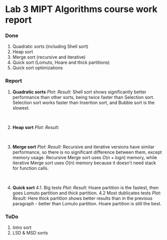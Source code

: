 # Lab 3 MIPT Algorithms course work report

### Done
1. Quadratic sorts (including Shell sort)
2. Heap sort
3. Merge sort (recursive and iterative)
4. Quick sort (Lomuto, Hoare and thick partitions)
5. Quick sort optimizations

### Report
1. **Quadratic sorts**
*Plot:*
*Result:*
Shell sort shows significantly better performance than other sorts, being twice faster than Selection sort.
Selection sort works faster than Insertion sort, and Bubble sort is the slowest.
<br>

2. **Heap sort**
*Plot:*
*Result:*
<br>

3. **Merge sort**
*Plot:*
*Result:*
Recursive and iterative versions have similar performance, so there is no significant difference between them, except memory usage.
Recursive Merge sort uses $O(n + logn)$ memory, while iterative Merge sort uses $O(n)$ memory because it doesn't need stack for function calls.
<br>


4. **Quick sort**
4.1. Big tests
*Plot:*
*Result:*
Hoare partition is the fastest, then goes Lomuto partition and thick partition.
4.2 Most dublicates tests
*Plot:*
*Result:*
Here thick partition shows better results than in the previous paragraph - better than Lomuto partition. Hoare partition is still the best.


### ToDo
1. Intro sort
2. LSD & MSD sorts
